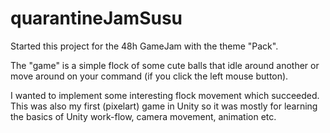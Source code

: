 # quarantineJamSusu

Started this project for the 48h GameJam with the theme "Pack".

The "game" is a simple flock of some cute balls that idle around another or move around on your command (if you click the left mouse button). 

I wanted to implement some interesting flock movement which succeeded. This was also my first (pixelart) game in Unity so it was mostly for learning the basics of Unity work-flow, camera movement, animation etc. 


